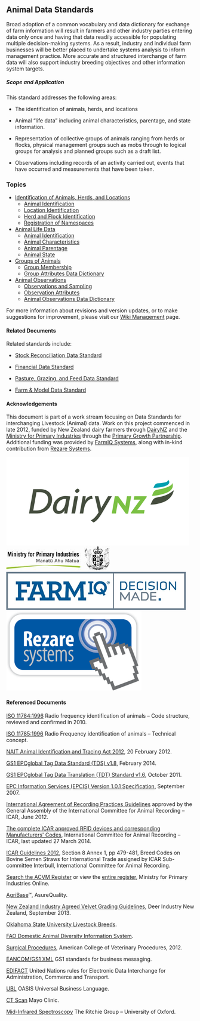 ## Animal Data Standards

Broad adoption of a common vocabulary and data dictionary for exchange of farm information will result in farmers and other industry parties entering data only once and having that data readily accessible for populating multiple decision-making systems. As a result, industry and individual farm businesses will be better placed to undertake systems analysis to inform management practice. More accurate and structured interchange of farm data will also support industry breeding objectives and other information system targets.

##### Scope and Application

This standard addresses the following areas:

* The identification of animals, herds, and locations

* Animal “life data” including animal characteristics, parentage, and state information.

* Representation of collective groups of animals ranging from herds or flocks, physical management groups such as mobs through to logical groups for analysis and planned groups such as a draft list.

* Observations including records of an activity carried out, events that have occurred and measurements that have been taken.

### Topics
* [Identification of Animals, Herds, and Locations](docs/ADS_Identification-of-Animals-Herds-and-Locations.md)
  * [Animal Identification](docs/ADS_Identification-of-Animals-Herds-and-Locations.md#Animal-Identification)
  * [Location Identification](docs/ADS_Identification-of-Animals-Herds-and-Locations.md#Location-Identification)
  * [Herd and Flock Identification](docs/ADS_Identification-of-Animals-Herds-and-Locations.md#Herd-and-Flock-Identification)   
  * [Registration of Namespaces](docs/ADS_Identification-of-Animals-Herds-and-Locations.md#Registration-of-Namespaces)
* [Animal Life Data](docs/ADS_Animal-Life-Data.md)
  * [Animal Identification](docs/ADS_Identification-of-Animals-Herds-and-Locations.md)
  * [Animal Characteristics](docs/ADS_Animal-Lifecycle-Data-Dictionary.md#Animal-Characteristics)
  * [Animal Parentage](docs/ADS_Animal-Lifecycle-Data-Dictionary.md#Animal-Parentage)
  * [Animal State](docs/ADS_Animal-Lifecycle-Data-Dictionary.md#Animal-State)
* [Groups of Animals](docs/ADS_Groups-of-Animals.md)
  * [Group Membership](docs/ADS_Animal-Lifecycle-Data-Dictionary_Group-Membership.md)
  * [Group Attributes Data Dictionary](docs/ADS_Group-Attributes-Data-Dictionary.md)
* [Animal Observations](docs/ADS_Animal-Observations.md)
  * [Observations and Sampling](docs/ADS_Animal-Observations.md#Observations-and-Sampling)
  * [Observation Attributes](docs/ADS_Animal-Observations.md#Observation-Attributes)
  * [Animal Observations Data Dictionary](docs/ADS_Animal-Observations-Data-Dictionary.md)

For more information about revisions and version updates, or to make suggestions for improvement, please visit our [Wiki Management](docs/ADS_Wiki-Management.md) page.

#### Related Documents

Related standards include:

* [Stock Reconciliation Data Standard](docs/SCDS_Portal.md)

* [Financial Data Standard](docs/FDS_Portal.md)

* [Pasture, Grazing, and Feed Data Standard](docs/PGFDS_Portal.md)

* [Farm & Model Data Standard](docs/FMDS_Portal.md)

#### Acknowledgements  

This document is part of a work stream focusing on Data Standards for interchanging Livestock (Animal) data. Work on this project commenced in late 2012, funded by New Zealand dairy farmers through [DairyNZ](https://www.dairynz.co.nz/) and the [Ministry for Primary Industries](https://www.mpi.govt.nz/) through the [Primary Growth Partnership](https://www.mpi.govt.nz/funding-and-programmes/sustainable-food-and-fibre-futures/primary-growth-partnership/).  Additional funding was provided by [FarmIQ Systems](https://farmiq.co.nz/), along with in-kind contribution from [Rezare Systems](https://www.rezare.co.nz/).

![DairyNZLogo](Images/DairyNZ.png "DairyNZ Logo")
![MPILogo](MPI.png "MPI Logo")
![FARMIQLogo](FARMIQ.png "FARMIQ Logo")
![RezareSystemsLogo](RezareSystems.png "Rezare Systems Logo")

#### Referenced Documents

[ISO 11784:1996](http://www.iso.org/iso/home/store/catalogue_tc/catalogue_detail.htm?csnumber=25881) Radio frequency identification of animals – Code structure, reviewed and confirmed in 2010.

[ISO 11785:1996](http://www.iso.org/iso/home/store/catalogue_tc/catalogue_detail.htm?csnumber=19982) Radio Frequency identification of animals – Technical concept.

[NAIT Animal Identification and Tracing Act 2012](http://www.legislation.govt.nz/act/public/2012/0002/latest/DLM3430220.html), 20 February 2012.

[GS1 EPCglobal Tag Data Standard (TDS) v1.8](http://www.gs1.org/sites/default/files/docs/tds/TDS_1_8_Standard_20140203.pdf), February 2014. 

[GS1 EPCglobal Tag Data Translation (TDT) Standard v1.6](http://www.gs1.org/gsmp/kc/epcglobal/tdt/tdt_1_6_RatifiedStd-20111012-i2.pdf), October 2011. 

[EPC Information Services (EPCIS) Version 1.0.1 Specification](http://www.gs1.org/gsmp/kc/epcglobal/epcis/epcis_1_0_1-standard-20070921.pdf), September 2007. 

[International Agreement of Recording Practices Guidelines](https://www.icar.org/index.php/icar-recording-guidelines/) approved by the General Assembly of the International Committee for Animal Recording – ICAR, June 2012.  

[The complete ICAR approved RFID devices and corresponding Manufacturers' Codes](https://www.service-icar.com/tables/Tabella3.php), International Committee for Animal Recording – ICAR, last updated 27 March 2014.

[ICAR Guidelines 2012](https://interbull.org/ib/icarbreedcodes), Section 8 Annex 1, pp 479-481, Breed Codes on Bovine Semen Straws for International Trade assigned by ICAR Sub-committee Interbull, International Committee for Animal Recording.  

[Search the ACVM Register](https://eatsafe.nzfsa.govt.nz/web/public/acvm-register) or view the [entire register](http://www.nzfsa.govt.nz/images/acvm/RegisteredRegistrations.csv), Ministry for Primary Industries Online.

[AgriBase](https://www.asurequality.com/our-solutions/agribase/)™, AsureQuality.

[New Zealand Industry Agreed Velvet Grading Guidelines](https://www.deernz.org/sites/dinz/files/Red%20Grading%20Poster%20FINISHED.pdf), Deer Industry New Zealand, September 2013.

[Oklahoma State University Livestock Breeds](http://www.ansi.okstate.edu/breeds/).

[FAO Domestic Animal Diversity Information System](http://www.fao.org/dad-is/data/en/).

[Surgical Procedures](https://www.acvs.org/sites/default/files/files/Residency/Procedures/LA_Surgical_Procedures_9_13_2018.pdf), American College of Veterinary Procedures, 2012.

[EANCOM/GS1 XML](http://www.gs1.org/gsmp/kc/ecom/eancom_overview) GS1 standards for business messaging.

[EDIFACT](http://www.unece.org/cefact/edifact/welcome.html) United Nations rules for Electronic Data Interchange for Administration, Commerce and Transport.

[UBL](http://docs.oasis-open.org/ubl/os-UBL-2.1/UBL-2.1.html) OASIS Universal Business Language.  

[CT Scan](http://www.mayoclinic.org/tests-procedures/ct-scan/basics/definition/prc-20014610) Mayo Clinic.

[Mid-Infrared Spectroscopy](http://ritchie.chem.ox.ac.uk/research_files/midirspectroscopy.htm) The Ritchie Group – University of Oxford.
